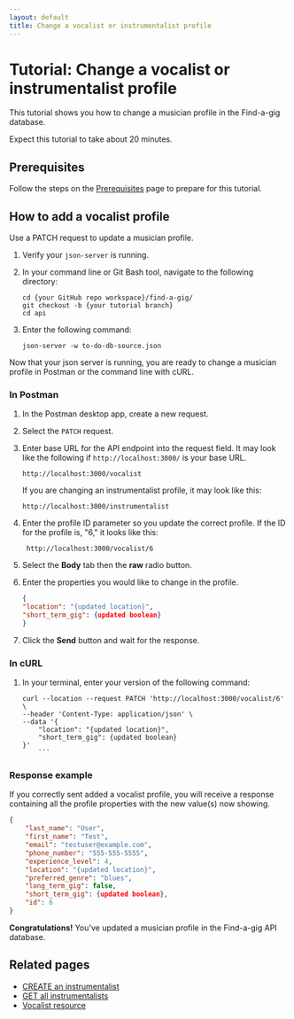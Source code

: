 ```yaml
---
layout: default
title: Change a vocalist or instrumentalist profile
---
```


# Tutorial: Change a vocalist or instrumentalist profile

This tutorial shows you how to change a musician profile in the Find-a-gig database.

Expect this tutorial to take about 20 minutes.

## Prerequisites

Follow the steps on the [Prerequisites][def] page to prepare for this tutorial.

## How to add a vocalist profile

Use a PATCH request to update a musician profile.

1. Verify your `json-server` is running.
2. In your command line or Git Bash tool, navigate to the following directory:

    ```curl
    cd {your GitHub repo workspace}/find-a-gig/
    git checkout -b {your tutorial branch}
    cd api
    ```

3. Enter the following command:

    ```curl
    json-server -w to-do-db-source.json
    ```

Now that your json server is running, you are ready to change a musician profile in Postman or the command line with cURL.

### In Postman

1. In the Postman desktop app, create a new request.
2. Select the `PATCH` request.
3. Enter base URL for the API endpoint into the request field. It may look like the following if `http://localhost:3000/` is your base URL.

    ```shell
    http://localhost:3000/vocalist
    ```

    If you are changing an instrumentalist profile, it may look like this:

    ```shell
    http://localhost:3000/instrumentalist
    ```

4. Enter the profile ID parameter so you update the correct profile. If the ID for the profile is, "6," it looks like this:

   ```shell
    http://localhost:3000/vocalist/6
    ```

5. Select the **Body** tab then the **raw** radio button.
6. Enter the properties you would like to change in the profile.

    ```json
    {
    "location": "{updated location}",
    "short_term_gig": {updated boolean}
    }
    ```

7. Click the **Send** button and wait for the response.

### In cURL

1. In your terminal, enter your version of the following command:

    ```curl
    curl --location --request PATCH 'http://localhost:3000/vocalist/6' \
    --header 'Content-Type: application/json' \
    --data '{
        "location": "{updated location}",
        "short_term_gig": {updated boolean}
    }'
        ```

### Response example

If you correctly sent added a vocalist profile, you will receive a response containing all the profile properties with the new value(s) now showing.

```json
{
    "last_name": "User",
    "first_name": "Test",
    "email": "testuser@example.com",
    "phone_number": "555-555-5555",
    "experience_level": 4,
    "location": "{updated location}",
    "preferred_genre": "blues",
    "long_term_gig": false,
    "short_term_gig": {updated boolean},
    "id": 6
}
```

**Congratulations!** You've updated a musician profile in the Find-a-gig API database.

## Related pages

* [CREATE an instrumentalist](inst-create-inst.md)
* [GET all instrumentalists](inst-get-all-inst.md)
* [Vocalist resource](vocalists.md)

[def]: prerequisites.md
